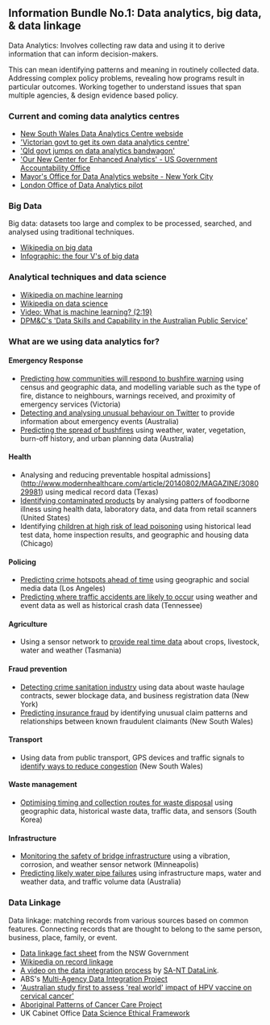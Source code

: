 ## Information Bundle No.1: Data analytics, big data, & data linkage

Data Analytics: Involves collecting raw data and using it to derive information that can inform decision-makers.

This can mean identifying patterns and meaning in routinely collected data.  Addressing complex policy problems, revealing how programs result in particular outcomes.  Working together to understand issues that span multiple agencies, & design evidence based policy.

### Current and coming data analytics centres

+ [New South Wales Data Analytics Centre webside](https://www.finance.nsw.gov.au/ict/nsw-data-analytics-centre)
+ ['Victorian govt to get its own data analytics centre'](https://www.itnews.com.au/news/victorian-govt-to-get-its-own-data-analytics-centre-439093)
+ ['Qld govt jumps on data analytics bandwagon'](https://www.itnews.com.au/news/qld-govt-jumps-on-data-analytics-bandwagon-449808)
+ ['Our New Center for Enhanced Analytics' - US Government Accountability Office](https://blog.gao.gov/2016/09/13/our-new-center-for-advanced-analytics/)
+ [Mayor's Office for Data Analytics website - New York City](http://www.nyc.gov/html/analytics/html/home/home.shtml)
+ [London Office of Data Analytics pilot](https://data.london.gov.uk/dataset/london-office-of-data-analytics)

### Big Data

Big data: datasets too large and complex to be processed, searched, and analysed using traditional techniques.

+ [Wikipedia on big data](https://en.wikipedia.org/wiki/Big_data)
+ [Infographic: the four V's of big data](http://www.ibmbigdatahub.com/infographic/four-vs-big-data)

### Analytical techniques and data science

+ [Wikipedia on machine learning](https://en.wikipedia.org/wiki/Machine_learning)
+ [Wikipedia on data science](https://en.wikipedia.org/wiki/Data_science)
+ [Video: What is machine learning? (2:19)](https://www.youtube.com/watch?v=f_uwKZIAeM0)
+ [DPM&C's 'Data Skills and Capability in the Australian Public Service'](https://www.dpmc.gov.au/sites/default/files/publications/data-skills-capability.pdf)

### What are we using data analytics for?

#### Emergency Response

+ [Predicting how communities will respond to bushfire warning](http://beloglazov.info/papers/2016-smpt-wildfire-evacuation.pdf) using census and geographic data, and modelling variable such as the type of fire, distance to neighbours, warnings received, and proximity of emergency services (Victoria)
+ [Detecting and analysing unusual behaviour on Twitter](https://www.csiro.au/en/Research/D61/Areas/Data-for-decisions/Disaster-management/ESA) to provide information about emergency events (Australia)
+ [Predicting the spread of bushfires](https://www.csiro.au/en/Research/D61/Areas/Data-for-decisions/Disaster-management/Spark) using weather, water, vegetation, burn-off history, and urban planning data (Australia)

#### Health

+ Analysing and reducing preventable hospital admissions](http://www.modernhealthcare.com/article/20140802/MAGAZINE/308029981) using medical record data (Texas)
+ [Identifying contaminated products](http://www.sigspatial.org/sigspatial-special-issues/sigspatial-special-volume-8-number-1-march-2016/Paper1.pdf) by analysing patters of foodborne illness using health data, laboratory data, and data from retail scanners (United States)
+ Identifying [children at high risk of lead poisoning](https://dssg.uchicago.edu/wp-content/uploads/2016/01/p2039-potash.pdf) using historical lead test data, home inspection results, and geographic and housing data (Chicago)

#### Policing

+ [Predicting crime hotspots ahead of time](https://www.theguardian.com/cities/2014/jun/25/predicting-crime-lapd-los-angeles-police-data-analysis-algorithm-minority-report) using geographic and social media data (Los Angeles)
+ [Predicting where traffic accidents are likely to occur](https://gcn.com/articles/2017/02/09/big-data-crash-prediction.aspx) using weather and event data as well as historical crash data (Tennessee)

#### Agriculture
+ Using a sensor network to [provide real time data](http://www.sense-t.org.au/projects-and-research/agriculture) about crops, livestock, water and weather (Tasmania)

#### Fraud prevention

+ [Detecting crime sanitation industry](http://cseweb.ucsd.edu/~elkan/255/NewYorkFT.pdf) using data about waste haulage contracts, sewer blockage data, and business registration data  (New York)
+ [Predicting insurance fraud](https://www.itnews.com.au/news/how-data-is-helping-nsws-insurance-watchdog-flag-dodgy-compo-claims-430061) by identifying unusual claim patterns and relationships between known fraudulent claimants (New South Wales)

#### Transport

+ Using data from public transport, GPS devices and traffic signals to [identify ways to reduce congestion](https://www.itnews.com.au/news/data61-out-to-bust-sydney-congestion-418034) (New South Wales)

#### Waste management

+ [Optimising timing and collection routes for waste disposal](https://datafloq.com/read/how-big-data-shapes-urban-waste-management-service/662) using geographic data, historical waste data, traffic data, and sensors (South Korea)

#### Infrastructure

+ [Monitoring the safety of bridge infrastructure](https://datafloq.com/read/5-ways-big-data-will-improve-civil-infrastructure/1477) using a vibration, corrosion, and weather sensor network (Minneapolis)
+ [Predicting likely water pipe failures](https://research.csiro.au/data61/water-pipe-failure-prediction/) using infrastructure maps, water and weather data, and traffic volume data (Australia)

### Data Linkage

Data linkage: matching records from various sources based on common features.  Connecting records that are thought to belong to the same person, business, place, family, or event.

+ [Data linkage fact sheet](https://www.finance.nsw.gov.au/ict/sites/default/files/resources/Fact%20Sheet%20-%20Data%20Linkage.pdf) from the NSW Government
+ [Wikipedia on record linkage](https://en.wikipedia.org/wiki/Record_linkage)
+ [A video on the data integration process](https://www.youtube.com/v/vLYGcbxrIPA) by [SA-NT DataLink](https://www.santdatalink.org.au/).
+ ABS's [Multi-Agency Data Integration Project](http://www.abs.gov.au/ausstats/abs@.nsf/be4aa82cd8cf7f07ca2570d60018da27/5eaa695de4bc61d1ca257f4c00170b7f!OpenDocument)
+ ['Australian study first to assess 'real world' impact of HPV vaccine on cervical cancer'](http://www.cancer.org.au/news/blog/prevention/australian-study-first-to-assess-real-world-impact-of-hpv-vaccine-on-cervical-cancer.html)
+ [Aboriginal Patterns of Cancer Care Project](http://www.healthinfonet.ecu.edu.au/key-resources/programs-projects?pid=1562)
+ UK Cabinet Office [Data Science Ethical Framework](https://www.gov.uk/government/publications/data-science-ethical-framework)
